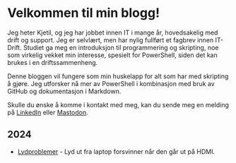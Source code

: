# Velkommen til min blogg!

Jeg heter Kjetil, og jeg har jobbet innen IT i mange år, hovedsakelig med drift og support. Jeg er selvlært, men har nylig fullført et fagbrev innen IT-Drift. Studiet ga meg en introduksjon til programmering og skripting, noe som virkelig vekket min interesse, spesielt for PowerShell, siden det kan brukes i en driftssammenheng.

Denne bloggen vil fungere som min huskelapp for alt som har med skripting å gjøre. Jeg utforsker nå mer av PowerShell i kombinasjon med bruk av GitHub og dokumentasjon i Markdown.

Skulle du ønske å komme i kontakt med meg, kan du sende meg en melding på [LinkedIn](www.linkedin.com/in/kjetil-jacobsen) eller [Mastodon](https://infosec.exchange/@phoney).

## 2024

- [Lydproblemer](/2024/soundproblems/soundtrouble.md) - Lyd ut fra laptop forsvinner når den går ut på HDMI.
